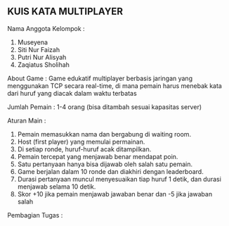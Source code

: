 KUIS KATA MULTIPLAYER
-----------------------------------
Nama Anggota Kelompok :
1. Museyena
2. Siti Nur Faizah
3. Putri Nur Alisyah
4. Zaqiatus Sholihah

About Game :
Game edukatif multiplayer berbasis jaringan yang menggunakan TCP secara real-time, di mana pemain harus menebak kata dari huruf yang diacak dalam waktu terbatas

Jumlah Pemain :
1-4  orang (bisa ditambah sesuai kapasitas server) 

Aturan Main :
1. Pemain memasukkan nama dan bergabung di waiting room.
2. Host (first player) yang memulai permainan.
3. Di setiap ronde, huruf-huruf acak ditampilkan.
4. Pemain tercepat yang menjawab benar mendapat poin.
5. Satu pertanyaan hanya bisa dijawab oleh salah satu pemain.
6. Game berjalan dalam 10 ronde dan diakhiri dengan leaderboard.
7. Durasi pertanyaan muncul menyesuaikan tiap huruf 1 detik, dan durasi menjawab selama  10 detik. 
8. Skor +10 jika pemain menjawab jawaban benar dan -5 jika jawaban salah

Pembagian Tugas :





